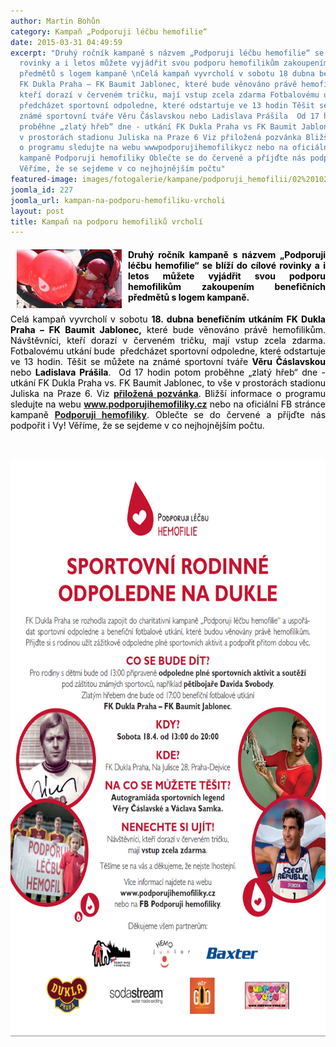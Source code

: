 ```yaml
---
author: Martin Bohůn
category: Kampaň „Podporuji léčbu hemofilie“
date: 2015-03-31 04:49:59
excerpt: "Druhý ročník kampaně s názvem „Podporuji léčbu hemofilie“ se blíží do cílové
  rovinky a i letos můžete vyjádřit svou podporu hemofilikům zakoupením benefičních
  předmětů s logem kampaně \nCelá kampaň vyvrcholí v sobotu 18 dubna benefičním utkáním
  FK Dukla Praha – FK Baumit Jablonec, které bude věnováno právě hemofilikům Návštěvníci,
  kteří dorazí v červeném tričku, mají vstup zcela zdarma Fotbalovému utkání bude 
  předcházet sportovní odpoledne, které odstartuje ve 13 hodin Těšit se můžete na
  známé sportovní tváře Věru Čáslavskou nebo Ladislava Prášila  Od 17 hodin potom
  proběhne „zlatý hřeb“ dne - utkání FK Dukla Praha vs FK Baumit Jablonec, to vše
  v prostorách stadionu Juliska na Praze 6 Viz přiložená pozvánka Bližší informace
  o programu sledujte na webu wwwpodporujihemofilikycz nebo na oficiální FB stránce
  kampaně Podporuji hemofiliky Oblečte se do červené a příjďte nás podpořit i Vy!
  Věříme, že se sejdeme v co nejhojnějším počtu"
featured-image: images/fotogalerie/kampane/podporuji_hemofilii/02%201024x576.jpg
joomla_id: 227
joomla_url: kampan-na-podporu-hemofiliku-vrcholi
layout: post
title: Kampaň na podporu hemofiliků vrcholí
---
```


<h4 style="text-align: justify;"><img src="images/fotogalerie/kampane/podporuji_hemofilii/02%201024x576.jpg" border="0" width="168" style="float: left; margin-left: 10px; margin-right: 10px;" /><span style="color: #000000;">Druhý ročník kampaně s názvem „Podporuji léčbu hemofilie“ se blíží do cílové rovinky a i letos můžete vyjádřit svou podporu hemofilikům zakoupením benefičních předmětů s logem kampaně. </span></h4>
<p style="text-align: justify;"><span style="color: #000000;">Celá kampaň vyvrcholí v sobotu <strong>18. dubna benefičním utkáním FK Dukla Praha – FK Baumit Jablonec,</strong> které bude věnováno právě hemofilikům. Návštěvníci, kteří dorazí v červeném tričku, mají vstup zcela zdarma. Fotbalovému utkání bude  předcházet sportovní odpoledne, které odstartuje ve 13 hodin. Těšit se můžete na známé sportovní tváře <strong>Věru Čáslavskou</strong> nebo <strong>Ladislava Prášila</strong>.  Od 17 hodin potom proběhne „zlatý hřeb“ dne - utkání FK Dukla Praha vs. FK Baumit Jablonec, to vše v prostorách stadionu Juliska na Praze 6. Viz <strong><a href="images/dokumenty-pdf-doc/pozvanka_dukla.pdf" target="_blank" title="Pozvánka Dukla">přiložená pozvánka</a></strong>. Bližší informace o programu sledujte na webu <strong><a href="http://podporujihemofiliky.cz/">www.podporujihemofiliky.cz</a></strong> nebo na oficiální FB stránce kampaně <strong><a href="https://www.facebook.com/podporujihemofiliky">Podporuji hemofiliky</a></strong>. Oblečte se do červené a příjďte nás podpořit i Vy! Věříme, že se sejdeme v co nejhojnějším počtu.</span></p>

<p style="text-align: justify;"> </p>
<p style="text-align: center;"><span style="color: #000000;"><img src="images/uvodnik-clanku-foto/plakat_dukla.jpeg" border="0" alt="" width="652" height="924" /><br /></span></p>
